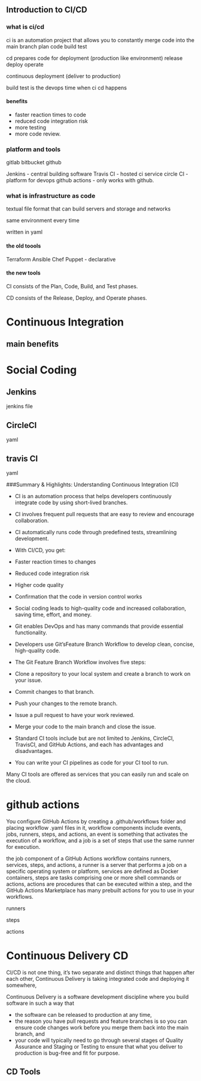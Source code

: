 ## Introduction to CI/CD

### what is ci/cd

ci is an automation project that allows you to constantly merge code into the main branch
plan code build test

cd prepares code for deployment (production like environment)
release deploy operate

continuous deployment (deliver to production)

build test is the devops time when ci cd happens

#### benefits
 - faster reaction times to code
 - reduced code integration risk
 - more testing 
 - more code review.

### platform and tools

gitlab
bitbucket
github

Jenkins - central building software
Travis CI - hosted ci service
circle CI - platform for devops
github actions - only works with github.

### what is infrastructure as code

textual file format that can build servers and storage and networks

same environment every time

written in yaml

#### the old toools
Terraform
Ansible
Chef
Puppet - declarative 

#### the new tools


CI consists of the Plan, Code, Build, and Test phases. 

CD consists of the Release, Deploy, and Operate phases. 

# Continuous Integration

## main benefits


# Social Coding


## Jenkins
jenkins file

## CircleCI
yaml

## travis CI
yaml

###Summary & Highlights: Understanding Continuous Integration (CI)

 - CI is an automation process that helps developers continuously integrate code by using short-lived branches. 

 - CI involves frequent pull requests that are easy to review and encourage collaboration. 

 - CI automatically runs code through predefined tests, streamlining development. 

 - With CI/CD, you get: 

 - Faster reaction times to changes 

 - Reduced code integration risk 

 - Higher code quality 

 - Confirmation that the code in version control works 

 - Social coding leads to high-quality code and increased collaboration, saving time, effort, and money. 

 - Git enables DevOps and has many commands that provide essential functionality. 

 - Developers use Git’sFeature Branch Workflow to develop clean, concise, high-quality code. 

 - The Git Feature Branch Workflow involves five steps: 

 - Clone a repository to your local system and create a branch to work on your issue. 

 - Commit changes to that branch. 

 - Push your changes to the remote branch. 

 - Issue a pull request to have your work reviewed. 

 - Merge your code to the main branch and close the issue. 

 - Standard CI tools include but are not limited to Jenkins, CircleCI, TravisCI, and GitHub Actions, and each has advantages and disadvantages. 

 - You can write your CI pipelines as code for your CI tool to run. 

Many CI tools are offered as services that you can easily run and scale on the cloud.


# github actions

You configure GitHub Actions by creating a .github/workflows folder and placing workflow .yaml files in it, workflow components include events, jobs, runners, steps, and actions, an event is something that activates the execution of a workflow, and a job is a set of steps that use the same runner for execution.

the job component of a GitHub Actions workflow contains runners, services, steps, and actions, a runner is a server that performs a job on a specific operating system or platform, services are defined as Docker containers, steps are tasks comprising one or more shell commands or actions, actions are procedures that can be executed within a step, and the GitHub Actions Marketplace has many prebuilt actions for you to use in your workflows.

runners 

steps

actions

# Continuous Delivery CD

 CI/CD is not one thing, it’s two separate and distinct things that happen after each other, 
 Continuous Delivery is taking integrated code and deploying it somewhere, 
 
 Continuous Delivery is a software development discipline where you build software in such a way that

  - the software can be released to production at any time, 
  - the reason you have pull requests and feature branches is so you can ensure code changes work before you merge them back into the main branch, and 
  - your code will typically need to go through several stages of Quality Assurance and Staging or Testing to ensure that what you deliver to production is bug-free and fit for purpose.

## CD Tools
